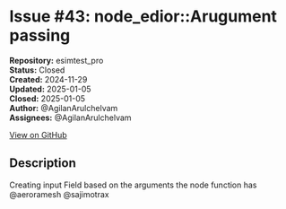 # Issue #43: node_edior::Arugument passing

**Repository:** esimtest_pro  
**Status:** Closed  
**Created:** 2024-11-29  
**Updated:** 2025-01-05  
**Closed:** 2025-01-05  
**Author:** @AgilanArulchelvam  
**Assignees:** @AgilanArulchelvam  

[View on GitHub](https://github.com/Simtestlab/esimtest_pro/issues/43)

## Description

Creating input Field based on the arguments the node function has @aeroramesh @sajimotrax 